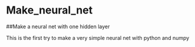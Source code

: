 # Make_neural_net
##Make a neural net with one hidden layer

This is the first try to make a very simple neural net with python and numpy

